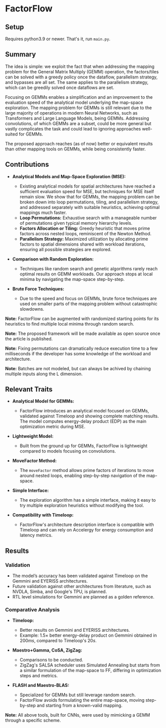 # FactorFlow

## Setup

Requires python3.9 or newer. That's it, run `main.py`.

## Summary

The idea is simple: we exploit the fact that when addressing the mapping problem for the General Matrix Multiply (GEMM) operation, the factors/tiles can be solved with a greedy policy once the dataflow, parallelism strategy, and bypasses are all set. The same applies to the parallelism strategy, which can be greedily solved once dataflows are set.

Focusing on GEMMs enables a simplification and an improvement to the evaluation speed of the analytical model underlying the map-space exploration. The mapping problem for GEMMs is still relevant due to the large majority of operations in modern Neural Networks, such as Transformers and Large Language Models, being GEMMs. Addressing convolutions, of which GEMMs are a subset, could be more general but vastly complicates the task and could lead to ignoring approaches well-suited for GEMMs.

The proposed approach reaches (as of now) better or equivalent results than other mapping tools on GEMMs, while being consistently faster.

## Contributions

- **Analytical Models and Map-Space Exploration (MSE):** 
  - Existing analytical models for spatial architectures have reached a sufficient evaluation speed for MSE, but techniques for MSE itself remain slow. We show that for GEMMs, the mapping problem can be broken down into loop permutations, tiling, and parallelism strategy, and addressed separately with suitable heuristics, achieving optimal mappings much faster.
  - **Loop Permutations:** Exhaustive search with a manageable number of permutations given typical memory hierarchy levels.
  - **Factors Allocation or Tiling:** Greedy heuristic that moves prime factors across nested loops, reminiscent of the Newton Method.
  - **Parallelism Strategy:** Maximized utilization by allocating prime factors to spatial dimensions shared with workload iterations, ensuring all possible strategies are explored.

- **Comparison with Random Exploration:**
  - Techniques like random search and genetic algorithms rarely reach optimal results on GEMM workloads. Our approach stops at local minima by navigating the map-space step-by-step.

- **Brute Force Techniques:**
  - Due to the speed and focus on GEMMs, brute force techniques are used on smaller parts of the mapping problem without catastrophic slowdowns.

**Note:** FactorFlow can be augmented with randomized starting points for its heuristics to find multiple local minima through random search.

**Note:** The proposed framework will be made available as open source once the article is published.

**Note:** Fixing permutations can dramatically reduce execution time to a few milliseconds if the developer has some knowledge of the workload and architecture.

**Note:** Batches are not modeled, but can always be achived by chaining multiple inputs along the L dimension.

## Relevant Traits

- **Analytical Model for GEMMs:**
  - FactorFlow introduces an analytical model focused on GEMMs, validated against Timeloop and showing complete matching results. The model computes energy-delay product (EDP) as the main optimization metric during MSE.

- **Lightweight Model:**
  - Built from the ground up for GEMMs, FactorFlow is lightweight compared to models focusing on convolutions.

- **MoveFactor Method:**
  - The `moveFactor` method allows prime factors of iterations to move around nested loops, enabling step-by-step navigation of the map-space.

- **Simple Interface:**
  - The exploration algorithm has a simple interface, making it easy to try multiple exploration heuristics without modifying the tool.

- **Compatibility with Timeloop:**
  - FactorFlow's architecture description interface is compatible with Timeloop and can rely on Accelergy for energy consumption and latency metrics.

## Results

### Validation

- The model’s accuracy has been validated against Timeloop on the Gemmini and EYERISS architectures.
- Future validation against other architectures from literature, such as NVDLA, Simba, and Google's TPU, is planned.
- RTL level simulations for Gemmini are planned as a golden reference.

### Comparative Analysis

- **Timeloop:**
  - Better results on Gemmini and EYERISS architectures.
  - Example: $1.5\times$ better energy-delay product on Gemmini obtained in $200ms$, compared to Timeloop's $20s$.

- **Maestro+Gamma, CoSA, ZigZag:**
  - Comparisons to be conducted.
  - ZigZag's SALSA scheduler uses Simulated Annealing but starts from a similar formulation of the map-space to FF, differing in optimization steps and metrics.

- **FLASH and Maestro-BLAS:**
  - Specialized for GEMMs but still leverage random search.
  - FactorFlow avoids formulating the entire map-space, moving step-by-step and starting from a known-valid mapping.

**Note:** All above tools, built for CNNs, were used by mimicking a GEMM through a specific scheme.